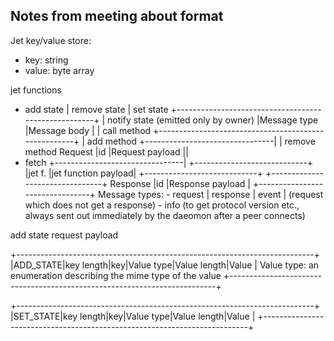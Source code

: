   ## Notes from  meeting about format

  
  Jet key/value store:
  - key: string
  - value: byte array






   jet functions

   - add state
   | remove state
   | set state                              +-----------------------------------------------------+
   | notify state (emitted only by owner)   |Message type        |Message body                    |
   | call method                            +-----------------------------------------------------+
   | add method                                                  +--------------------------------|
   | remove method                               Request         |id |Request payload            ||
   - fetch                                                       +--------------------------------|
                                                                     +----------------------------+
                                                                     |jet f. |jet function payload|
                                                                     +----------------------------+
                                                                 +--------------------------------+
                                                  Response       |id  |Response payload           |
                                                                 +--------------------------------+
                      Message types:
                      - request
                      | response
                      | event
                      | (request which does not get a response)
                      - info (to get protocol version etc., always sent out immediately by the daeomon after a peer connects)





add state request payload

+--------------------------------------------------------------------------+
|ADD_STATE|key length|key|Value type|Value length|Value                    |         Value type: an enumeration describing the mime type of the value
+--------------------------------------------------------------------------+

+--------------------------------------------------------------------------+
|SET_STATE|key length|key|Value type|Value length|Value                    |
+--------------------------------------------------------------------------+
